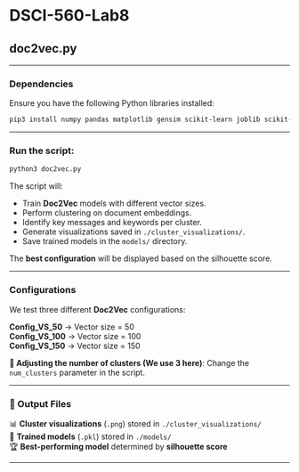 # DSCI-560-Lab8


## doc2vec.py

---

### Dependencies
Ensure you have the following Python libraries installed:

```bash
pip3 install numpy pandas matplotlib gensim scikit-learn joblib scikit-learn-extra
```

---

### Run the script:

```bash
python3 doc2vec.py
```

The script will:
   - Train **Doc2Vec** models with different vector sizes.
   - Perform clustering on document embeddings.
   - Identify key messages and keywords per cluster.
   - Generate visualizations saved in `./cluster_visualizations/`.
   - Save trained models in the `models/` directory.

The **best configuration** will be displayed based on the silhouette score.

---

### Configurations
We test three different **Doc2Vec** configurations:

**Config_VS_50** → Vector size = 50  
**Config_VS_100** → Vector size = 100  
**Config_VS_150** → Vector size = 150  

**🔧 Adjusting the number of clusters (We use 3 here)**: Change the `num_clusters` parameter in the script.

---

### 📂 Output Files
📊 **Cluster visualizations** (`.png`) stored in `./cluster_visualizations/`  
💾 **Trained models** (`.pkl`) stored in `./models/`  
🏆 **Best-performing model** determined by **silhouette score**  

---

